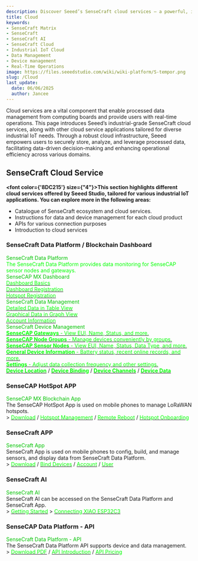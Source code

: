 ```yaml
---
description: Discover Seeed’s SenseCraft cloud services — a powerful, industrial-grade platform designed for efficient data management, real-time operations, and scalable IoT applications. Learn more about how SenseCraft supports your industrial IoT cloud deployment.
title: Cloud
keywords:
- SenseCraft Matrix
- SenseCraft
- SenseCraft AI
- SenseCraft Cloud
- Industrial IoT Cloud
- Data Management
- Device management
- Real-Time Operations
image: https://files.seeedstudio.com/wiki/wiki-platform/S-tempor.png
slug: /Cloud
last_update:
  date: 06/06/2025
  author: Jancee
---
```


Cloud services are a vital component that enable processed data management from computing boards and provide users with real-time operations. This page introduces Seeed’s industrial-grade SenseCraft cloud services, along with other cloud service applications tailored for diverse industrial IoT needs. Through a robust cloud infrastructure, Seeed empowers users to securely store, analyze, and leverage processed data, facilitating data-driven decision-making and enhancing operational efficiency across various domains.

## SenseCraft Cloud Service

<strong><font color={'8DC215'} size={"4"}>This section highlights different cloud services offered by Seeed Studio, tailored for various industrial IoT applications. You can explore more in the following areas:</font></strong>

- Catalogue of SenseCraft ecosystem and cloud services.
- Instructions for data and device management for each cloud product
- APIs for various connection purposes
- Introduction to cloud services

### SenseCraft Data Platform / Blockchain Dashboard

<div class="title_container">
    <div class="title_item" style={{textAlign: 'center'}}>
            <div class="start_card_title" style={{textAlign: 'center'}}><font color={'8DC215'} size={"6"}>SenseCraft Data Platform</font></div>
            <div class="start_card_title" style={{textAlign: 'center'}}><font color={'FFFFFF'} size={"3"}>The SenseCraft Data Platform provides data monitoring for SenseCAP sensor nodes and gateways.</font></div>
    </div>
</div>

<div class="intro_container">
    <div class="intro_item" style={{textAlign: 'center'}}>
            <div class="start_card_title" style={{textAlign: 'center'}}><font color={'8DC215'} size={"5"}>SenseCAP MX Dashboard</font></div>
            <a href="/cloud_chain/cloud/sensecraft-data/sensecraft-hotspot/blockchain-dashboard/dashboard-basics" target="_blank"><span><font color={'FFFFFF'} size={"2"}>Dashboard Basics</font></span></a>
            <br/>
            <a href="/cloud_chain/cloud/sensecraft-data/sensecraft-hotspot/blockchain-dashboard/dashboard-registration" target="_blank"><span><font color={'FFFFFF'} size={"2"}>Dashboard Registration</font></span></a>
            <br/>
            <a href="/cloud_chain/cloud/sensecraft-data/sensecraft-hotspot/blockchain-dashboard/hotspot-registration" target="_blank"><span><font color={'FFFFFF'} size={"2"}>Hotspot Registration</font></span></a>
            <br/>
    </div>
    <div class="intro_item" style={{textAlign: 'center'}}>
            <div class="start_card_title" style={{textAlign: 'center'}}><font color={'8DC215'} size={"5"}>SenseCraft Data Management</font></div>
            <a href="/cloud_chain/cloud/sensecraft-data/sensecraft-data-platform/tutorial/data-management#table" target="_blank"><span><font color={'FFFFFF'} size={"2"}>Detailed Data in Table View</font></span></a>
            <br/>
            <a href="/cloud_chain/cloud/sensecraft-data/sensecraft-data-platform/tutorial/data-management#graph" target="_blank"><span><font color={'FFFFFF'} size={"2"}>Graphical Data in Graph View</font></span></a>
            <br/>
            <a href="/cloud_chain/cloud/sensecraft-data/sensecraft-data-platform/tutorial/data-management#check-account-info" target="_blank"><span><font color={'FFFFFF'} size={"2"}>Account Information</font></span></a>
            <br/>
    </div>
</div>

<div class="independent_container">
    <div class="independent_item" style={{textAlign: 'left'}}>
            <div class="independent_title" style={{textAlign: 'center'}}><font color={'8DC215'} size={"5"}>SenseCraft Device Management</font></div>
            <a href="/cloud_chain/cloud/sensecraft-data/sensecraft-data-platform/tutorial/device-management#gateway" target="_blank"><span><font color={'FFFFFF'} size={"2"}><strong>SenseCAP Gateways</strong> - View EUI, Name, Status, and more.</font></span></a>
            <br/>
            <a href="/cloud_chain/cloud/sensecraft-data/sensecraft-data-platform/tutorial/device-management#node-group-management" target="_blank"><span><font color={'FFFFFF'} size={"2"}><strong>SenseCAP Node Groups</strong> - Manage devices conveniently by groups.</font></span></a>
            <br/>
            <a href="/cloud_chain/cloud/sensecraft-data/sensecraft-data-platform/tutorial/device-management#sensor-node-management" target="_blank"><span><font color={'FFFFFF'} size={"2"}><strong>SenseCAP Sensor Nodes</strong> - View EUI, Name, Status, Data Type, and more.</font></span></a>
            <br/>
            <a href="/cloud_chain/cloud/sensecraft-data/sensecraft-data-platform/tutorial/device-management#general-information" target="_blank"><span><font color={'FFFFFF'} size={"2"}><strong>General Device Information</strong> - Battery status, recent online records, and more.</font></span></a>
            <br/>
            <a href="/cloud_chain/cloud/sensecraft-data/sensecraft-data-platform/tutorial/device-management#settings" target="_blank"><span><font color={'FFFFFF'} size={"2"}><strong>Settings</strong> - Adjust data collection frequency and other settings.</font></span></a>
            <br/>
            <a href="/cloud_chain/cloud/sensecraft-data/sensecraft-data-platform/tutorial/device-management#location" target="_blank"><span><font color={'FFFFFF'} size={"2"}><strong>Device Location</strong></font></span></a> 
            /
            <a href="/cloud_chain/cloud/sensecraft-data/sensecraft-data-platform/tutorial/device-management#bind-device" target="_blank"><span><font color={'FFFFFF'} size={"2"}><strong>Device Binding</strong></font></span></a>
            /
            <a href="/cloud_chain/cloud/sensecraft-data/sensecraft-data-platform/tutorial/device-management#channel" target="_blank"><span><font color={'FFFFFF'} size={"2"}><strong>Device Channels</strong></font></span></a>
            /
            <a href="/cloud_chain/cloud/sensecraft-data/sensecraft-data-platform/tutorial/device-management#data" target="_blank"><span><font color={'FFFFFF'} size={"2"}><strong>Device Data</strong></font></span></a>
    </div>
</div>

### SenseCAP HotSpot APP

<div class="title_container">
    <div class="title_item" style={{textAlign: 'center'}}>
            <div class="start_card_title" style={{textAlign: 'center'}}><font color={'8DC215'} size={"6"}>SenseCAP MX Blockchain App</font></div>
            The SenseCAP HotSpot App is used on mobile phones to manage LoRaWAN hotspots.
            <br/>
            > <a href="/Cloud_Chain/cloud/sensecraft-data/sensecraft-hotspot/sensecraft-hotspot-app/download-app" target="_blank"><span><font color={'FFFFFF'} size={"3"}>Download</font></span></a> / <a href="/Cloud_Chain/cloud/sensecraft-data/sensecraft-hotspot/sensecraft-hotspot-app/hotspot_management" target="_blank"><span><font color={'FFFFFF'} size={"3"}>Hotspot Management</font></span></a> / <a href="/Cloud_Chain/cloud/sensecraft-data/sensecraft-hotspot/sensecraft-hotspot-app/hotspot_management/remote-reboot" target="_blank"><span><font color={'FFFFFF'} size={"3"}>Remote Reboot</font></span></a> / <a href="/Cloud_Chain/cloud/sensecraft-data/sensecraft-hotspot/sensecraft-hotspot-app/hotspot_management/hotspot_onboarding" target="_blank"><span><font color={'FFFFFF'} size={"3"}>Hotspot Onboarding</font></span></a>
    </div>
</div>

### SenseCraft APP

<div class="title_container">
    <div class="title_item" style={{textAlign: 'center'}}>
            <div class="start_card_title" style={{textAlign: 'center'}}><font color={'8DC215'} size={"6"}>SenseCraft App</font></div>
            SenseCraft App is used on mobile phones to config, build, and manage sensors, and display data from SenseCraft Data Platform.
            <br/>
            > <a href="/cloud_chain//sensecraft/sensecraft-app/overview#download" target="_blank"><span><font color={'FFFFFF'} size={"3"}>Download</font></span></a> / <a href="/cloud_chain//sensecraft/sensecraft-app/overview#config" target="_blank"><span><font color={'FFFFFF'} size={"3"}>Bind Devices</font></span></a> / <a href="/cloud_chain//sensecraft/sensecraft-app/overview#account" target="_blank"><span><font color={'FFFFFF'} size={"3"}>Account</font></span></a> / <a href="/cloud_chain//sensecraft/sensecraft-app/overview#user" target="_blank"><span><font color={'FFFFFF'} size={"3"}>User</font></span></a>
    </div>
</div>

### SenseCraft AI

<div class="title_container">
    <div class="title_item" style={{textAlign: 'center'}}>
            <div class="start_card_title" style={{textAlign: 'center'}}><font color={'8DC215'} size={"6"}>SenseCraft AI</font></div>
            SenseCraft AI can be accessed on the SenseCraft Data Platform and SenseCraft App.
            <br/>
            > <a href="/how_to_use_sensecap_data_platform_ai_advisor_on_the_web_and_sensecraft_app" target="_blank"><span><font color={'FFFFFF'} size={"3"}>Getting Started</font></span></a> 
            > <a href="/sensecraft-data-platform/applications/xiao-esp32c3-connect-sensecraft-data-platform-ai-advisor" target="_blank"><span><font color={'FFFFFF'} size={"3"}>Connecting XIAO ESP32C3</font></span></a>
    </div>
</div>

### SenseCAP Data Platform - API

<div class="title_container">
    <div class="title_item" style={{textAlign: 'center'}}>
            <div class="start_card_title" style={{textAlign: 'center'}}><font color={'8DC215'} size={"6"}>SenseCraft Data Platform - API</font></div>
            The SenseCraft Data Platform API supports device and data management.
            <br/>
            > <a href="https://sensecap-docs.seeed.cc/pdf/sensecap_opanapi_document_en.pdf" target="_blank"><span><font color={'FFFFFF'} size={"3"}>Download PDF</font></span></a> / <a href="/Cloud_Chain/SenseCAP_API/SenseCAP_API_Introduction" target="_blank"><span><font color={'FFFFFF'} size={"3"}>API Introduction</font></span></a> / <a href="/sensecraft-data-platform/api-pricing" target="_blank"><span><font color={'FFFFFF'} size={"3"}>API Pricing</font></span></a>
    </div>
</div>

